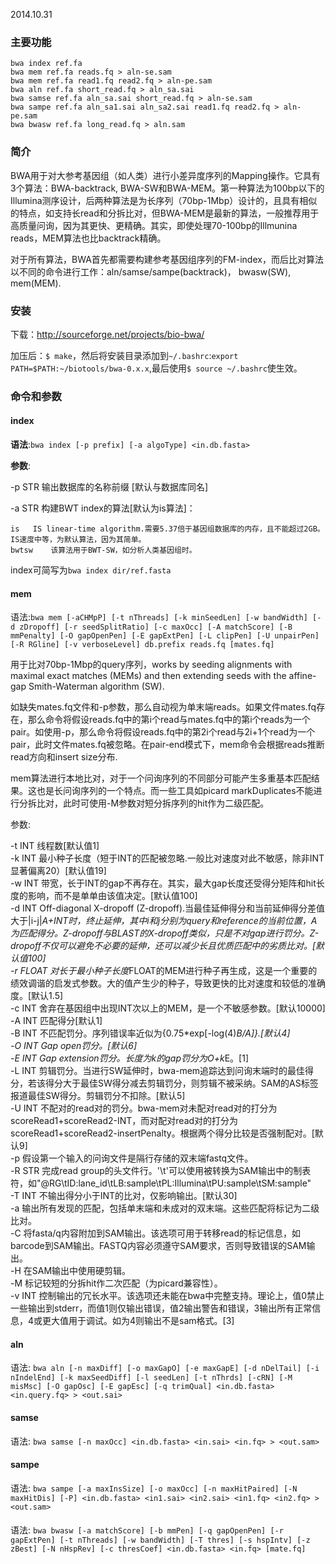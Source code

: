 2014.10.31


### 主要功能

```
bwa index ref.fa
bwa mem ref.fa reads.fq > aln-se.sam
bwa mem ref.fa read1.fq read2.fq > aln-pe.sam
bwa aln ref.fa short_read.fq > aln_sa.sai
bwa samse ref.fa aln_sa.sai short_read.fq > aln-se.sam
bwa sampe ref.fa aln_sa1.sai aln_sa2.sai read1.fq read2.fq > aln-pe.sam
bwa bwasw ref.fa long_read.fq > aln.sam
```
### 简介
BWA用于对大参考基因组（如人类）进行小差异度序列的Mapping操作。它具有3个算法：BWA-backtrack, BWA-SW和BWA-MEM。第一种算法为100bp以下的Illumina测序设计，后两种算法是为长序列（70bp-1Mbp）设计的，且具有相似的特点，如支持长read和分拆比对，但BWA-MEM是最新的算法，一般推荐用于高质量问询，因为其更快、更精确。其实，即使处理70-100bp的Illmunina reads，MEM算法也比backtrack精确。

对于所有算法，BWA首先都需要构建参考基因组序列的FM-index，而后比对算法以不同的命令进行工作：aln/samse/sampe(backtrack)， bwasw(SW), mem(MEM).

### 安装
下载：http://sourceforge.net/projects/bio-bwa/

加压后：`$ make`，然后将安装目录添加到`~/.bashrc`:`export PATH=$PATH:~/biotools/bwa-0.x.x`,最后使用`$ source ~/.bashrc`使生效。

### 命令和参数

#### index
**语法**:`bwa index [-p prefix] [-a algoType] <in.db.fasta>`

**参数**:

-p STR	 输出数据库的名称前缀 [默认与数据库同名]

-a STR	 构建BWT index的算法[默认为is算法]：

	is	 IS linear-time algorithm.需要5.37倍于基因组数据库的内存，且不能超过2GB。IS速度中等，为默认算法，因为其简单。
	bwtsw	 该算法用于BWT-SW，如分析人类基因组时。

index可简写为`bwa index dir/ref.fasta`

#### mem
语法:`bwa mem [-aCHMpP] [-t nThreads] [-k minSeedLen] [-w bandWidth] [-d zDropoff] [-r seedSplitRatio] [-c maxOcc] [-A matchScore] [-B mmPenalty] [-O gapOpenPen] [-E gapExtPen] [-L clipPen] [-U unpairPen] [-R RGline] [-v verboseLevel] db.prefix reads.fq [mates.fq]`

用于比对70bp-1Mbp的query序列，works by seeding alignments with maximal exact matches (MEMs) and then extending seeds with the affine-gap Smith-Waterman algorithm (SW).

如缺失mates.fq文件和-p参数，那么自动视为单末端reads。如果文件mates.fq存在，那么命令将假设reads.fq中的第i个read与mates.fq中的第i个reads为一个pair。如使用-p，那么命令将假设reads.fq中的第2i个read与2i+1个read为一个pair，此时文件mates.fq被忽略。在pair-end模式下，mem命令会根据reads推断read方向和insert size分布.

mem算法进行本地比对，对于一个问询序列的不同部分可能产生多重基本匹配结果。这也是长问询序列的一个特点。而一些工具如picard markDuplicates不能进行分拆比对，此时可使用-M参数对短分拆序列的hit作为二级匹配。

参数:

-t INT 线程数[默认值1]  
-k INT 最小种子长度（短于INT的匹配被忽略.一般比对速度对此不敏感，除非INT显著偏离20）[默认值19]  
-w INT 带宽，长于INT的gap不再存在。其实，最大gap长度还受得分矩阵和hit长度的影响，而不是单单由该值决定。[默认值100]  
-d INT Off-diagonal X-dropoff (Z-dropoff).当最佳延伸得分和当前延伸得分差值大于|i-j|*A+INT时，终止延伸，其中i和j分别为query和reference的当前位置，A为匹配得分。Z-dropoff与BLAST的X-dropoff类似，只是不对gap进行罚分。Z-dropoff不仅可以避免不必要的延伸，还可以减少长且优质匹配中的劣质比对。[默认值100]  
-r FLOAT 对长于最小种子长度*FLOAT的MEM进行种子再生成，这是一个重要的绩效调谐的启发式参数。大的值产生少的种子，导致更快的比对速度和较低的准确度。[默认1.5]  
-c INT 舍弃在基因组中出现INT次以上的MEM，是一个不敏感参数。[默认10000]  
-A INT 匹配得分[默认1]  
-B INT 不匹配罚分。序列错误率近似为{0.75*exp[-log(4)*B/A]}.[默认4]  
-O INT Gap open罚分。[默认6]  
-E INT Gap extension罚分。长度为k的gap罚分为O+k*E。[1]  
-L INT 剪辑罚分。当进行SW延伸时，bwa-mem追踪达到问询末端时的最佳得分，若该得分大于最佳SW得分减去剪辑罚分，则剪辑不被采纳。SAM的AS标签报道最佳SW得分。剪辑罚分不扣除。[默认5]  
-U INT 不配对的read对的罚分。bwa-mem对未配对read对的打分为scoreRead1+scoreRead2-INT，而对配对read对的打分为scoreRead1+scoreRead2-insertPenalty。根据两个得分比较是否强制配对。[默认9]  
-p 假设第一个输入的问询文件是隔行存储的双末端fastq文件。  
-R STR 完成read group的头文件行。'\t'可以使用被转换为SAM输出中的制表符，如"@RG\tID:lane_id\tLB:sample\tPL:Illumina\tPU:sample\tSM:sample"  
-T INT 不输出得分小于INT的比对，仅影响输出。[默认30]  
-a 输出所有发现的匹配，包括单末端和未成对的双末端。这些匹配将标记为二级比对。  
-C 将fasta/q内容附加到SAM输出。该选项可用于转移read的标记信息，如barcode到SAM输出。FASTQ内容必须遵守SAM要求，否则导致错误的SAM输出。  
-H 在SAM输出中使用硬剪辑。  
-M 标记较短的分拆hit作二次匹配（为picard兼容性）。  
-v INT 控制输出的冗长水平。该选项还未能在bwa中完整支持。理论上，值0禁止一些输出到stderr，而值1则仅输出错误，值2输出警告和错误，3输出所有正常信息，4或更大值用于调试。如为4则输出不是sam格式。[3]  

#### aln
语法: `bwa aln [-n maxDiff] [-o maxGapO] [-e maxGapE] [-d nDelTail] [-i nIndelEnd] [-k maxSeedDiff] [-l seedLen] [-t nThrds] [-cRN] [-M misMsc] [-O gapOsc] [-E gapEsc] [-q trimQual] <in.db.fasta> <in.query.fq> > <out.sai>`

#### samse
语法:
`bwa samse [-n maxOcc] <in.db.fasta> <in.sai> <in.fq> > <out.sam>`

#### sampe
语法:
`bwa sampe [-a maxInsSize] [-o maxOcc] [-n maxHitPaired] [-N maxHitDis] [-P] <in.db.fasta> <in1.sai> <in2.sai> <in1.fq> <in2.fq> > <out.sam>`

#### 
语法:
`bwa bwasw [-a matchScore] [-b mmPen] [-q gapOpenPen] [-r gapExtPen] [-t nThreads] [-w bandWidth] [-T thres] [-s hspIntv] [-z zBest] [-N nHspRev] [-c thresCoef] <in.db.fasta> <in.fq> [mate.fq]`

